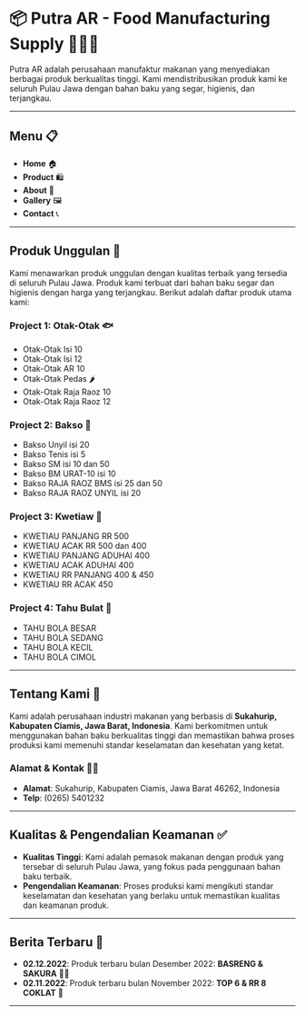 # 📦 **Putra AR - Food Manufacturing Supply** 🍔🍟🍕

Putra AR adalah perusahaan manufaktur makanan yang menyediakan berbagai produk berkualitas tinggi. Kami mendistribusikan produk kami ke seluruh Pulau Jawa dengan bahan baku yang segar, higienis, dan terjangkau. 

---

## **Menu** 📋

- **Home** 🏠
- **Product** 🛍️
- **About** 🏢
- **Gallery** 🖼️
- **Contact** 📞

---

## **Produk Unggulan** 🏅

Kami menawarkan produk unggulan dengan kualitas terbaik yang tersedia di seluruh Pulau Jawa. Produk kami terbuat dari bahan baku segar dan higienis dengan harga yang terjangkau. Berikut adalah daftar produk utama kami:

### **Project 1: Otak-Otak** 🐟
- Otak-Otak Isi 10
- Otak-Otak Isi 12
- Otak-Otak AR 10
- Otak-Otak Pedas 🌶️
- Otak-Otak Raja Raoz 10
- Otak-Otak Raja Raoz 12

### **Project 2: Bakso** 🍲
- Bakso Unyil isi 20
- Bakso Tenis isi 5
- Bakso SM isi 10 dan 50
- Bakso BM URAT-10 isi 10
- Bakso RAJA RAOZ BMS isi 25 dan 50
- Bakso RAJA RAOZ UNYIL isi 20

### **Project 3: Kwetiaw** 🍜
- KWETIAU PANJANG RR 500
- KWETIAU ACAK RR 500 dan 400
- KWETIAU PANJANG ADUHAI 400
- KWETIAU ACAK ADUHAI 400
- KWETIAU RR PANJANG 400 & 450
- KWETIAU RR ACAK 450

### **Project 4: Tahu Bulat** 🧀
- TAHU BOLA BESAR
- TAHU BOLA SEDANG
- TAHU BOLA KECIL
- TAHU BOLA CIMOL

---

## **Tentang Kami** 🌟

Kami adalah perusahaan industri makanan yang berbasis di **Sukahurip, Kabupaten Ciamis, Jawa Barat, Indonesia**. Kami berkomitmen untuk menggunakan bahan baku berkualitas tinggi dan memastikan bahwa proses produksi kami memenuhi standar keselamatan dan kesehatan yang ketat.

### **Alamat & Kontak** 📍📞
- **Alamat**: Sukahurip, Kabupaten Ciamis, Jawa Barat 46262, Indonesia
- **Telp**: (0265) 5401232

---

## **Kualitas & Pengendalian Keamanan** ✅

- **Kualitas Tinggi**: Kami adalah pemasok makanan dengan produk yang tersebar di seluruh Pulau Jawa, yang fokus pada penggunaan bahan baku terbaik.
- **Pengendalian Keamanan**: Proses produksi kami mengikuti standar keselamatan dan kesehatan yang berlaku untuk memastikan kualitas dan keamanan produk.

---

## **Berita Terbaru** 📰

- **02.12.2022**: Produk terbaru bulan Desember 2022: **BASRENG & SAKURA** 🎉🍣
- **02.11.2022**: Produk terbaru bulan November 2022: **TOP 6 & RR 8 COKLAT** 🍫

---
